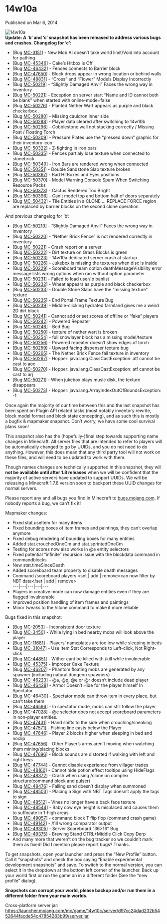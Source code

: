 # 14w10a
Published on Mar 6, 2014

![14w10a](https://media.mojang.com/3a2f0f95d8caf2fdbb3702a016d8260308f064fb/14w10a.png)  
**Update: A ‘b’ and ‘c’ snapshot has been released to address various bugs and
crashes. Changelog for ‘c’:**

  * [Bug [MC-3151](https://bugs.mojang.com/browse/MC-3151)] - New Mob AI doesn’t take world limit/Void into account for pathing
  * [Bug [MC-45346](https://bugs.mojang.com/browse/MC-45346)] - Cake’s Hitbox is Off
  * [Bug [MC-46432](https://bugs.mojang.com/browse/MC-46432)] - Fences connects to Barrier block
  * [Bug [MC-47650](https://bugs.mojang.com/browse/MC-47650)] - Block drops appear in wrong location or behind walls
  * [Bug [MC-48831](https://bugs.mojang.com/browse/MC-48831)] - “Cross” and “Flower” Models Display Incorrectly
  * [Bug [MC-50219](https://bugs.mojang.com/browse/MC-50219)] - “Slightly Damaged Anvil” Faces the wrong way in Inventory
  * [Bug [MC-50221](https://bugs.mojang.com/browse/MC-50221)] - Exception on server start “Name and ID cannot both be blank” when started with online-mode=false
  * [Bug [MC-50276](https://bugs.mojang.com/browse/MC-50276)] - Planted Nether Wart appears as purple and black checkerbox .
  * [Bug [MC-50280](https://bugs.mojang.com/browse/MC-50280)] - Missing cauldron inner side
  * [Bug [MC-50288](https://bugs.mojang.com/browse/MC-50288)] - Player data cleared after switching to 14w10b
  * [Bug [MC-50296](https://bugs.mojang.com/browse/MC-50296)] - Cobblestone wall not stacking correctly / Missing Post / Floating Torch
  * [Bug [MC-50309](https://bugs.mojang.com/browse/MC-50309)] - Pressure Plates use the “pressed down” graphic for their inventory icon
  * [Bug [MC-50322](https://bugs.mojang.com/browse/MC-50322)] - Z-fighting in iron bars
  * [Bug [MC-50335](https://bugs.mojang.com/browse/MC-50335)] - Fences partialy lose texture when connected to stonebrick
  * [Bug [MC-50349](https://bugs.mojang.com/browse/MC-50349)] - Iron Bars are rendered wrong when connected
  * [Bug [MC-50351](https://bugs.mojang.com/browse/MC-50351)] - Double Sandstone Slab texture broken
  * [Bug [MC-50367](https://bugs.mojang.com/browse/MC-50367)] - Bad HitBoxes and Eyes positions.
  * [Bug [MC-50370](https://bugs.mojang.com/browse/MC-50370)] - Model Warning Console Spam When Switching Resource Packs
  * [Bug [MC-50373](https://bugs.mojang.com/browse/MC-50373)] - Cactus Rendered Too Bright
  * [Bug [MC-50396](https://bugs.mojang.com/browse/MC-50396)] - Can’t model top and bottom half of doors separately
  * [Bug [MC-50432](https://bugs.mojang.com/browse/MC-50432)] - Tile Entities in a CLONE … REPLACE FORCE region are replaced by barrier blocks on the second clone operation

And previous changelog for ‘b’:

  * [Bug [MC-50219](https://bugs.mojang.com/browse/MC-50219)] - “Slightly Damaged Anvil” Faces the wrong way in Inventory
  * [Bug [MC-50220](https://bugs.mojang.com/browse/MC-50220)] - “Nether Brick Fence” is not rendered correctly in inventory
  * [Bug [MC-50221](https://bugs.mojang.com/browse/MC-50221)] - Crash report on a server
  * [Bug [MC-50222](https://bugs.mojang.com/browse/MC-50222)] - Dirt texture on Grass Blocks is green
  * [Bug [MC-50223](https://bugs.mojang.com/browse/MC-50223)] - 14w10a dedicated server crash at startup
  * [Bug [MC-50226](https://bugs.mojang.com/browse/MC-50226)] - Jukebox is missing the textures when disc is inside
  * [Bug [MC-50229](https://bugs.mojang.com/browse/MC-50229)] - Scoreboard team option deathMessageVisibility error message lists wrong options when ran without option parameter
  * [Bug [MC-50231](https://bugs.mojang.com/browse/MC-50231)] - Failed to load user/ip banlist
  * [Bug [MC-50232](https://bugs.mojang.com/browse/MC-50232)] - Wheat appears as purple and black checkerbox
  * [Bug [MC-50233](https://bugs.mojang.com/browse/MC-50233)] - Double Stone Slabs have the “missing texture” texture
  * [Bug [MC-50235](https://bugs.mojang.com/browse/MC-50235)] - End Portal Frame Texture Bug
  * [Bug [MC-50239](https://bugs.mojang.com/browse/MC-50239)] - Middle-clicking hydrated farmland gives me a weird 2D dirt block
  * [Bug [MC-50241](https://bugs.mojang.com/browse/MC-50241)] - Cannot add or set scores of offline or “fake” players
  * [Bug [MC-50242](https://bugs.mojang.com/browse/MC-50242)] - Powered Repeater
  * [Bug [MC-50246](https://bugs.mojang.com/browse/MC-50246)] - Bed Bug
  * [Bug [MC-50250](https://bugs.mojang.com/browse/MC-50250)] - texture of nether wart is broken
  * [Bug [MC-50254](https://bugs.mojang.com/browse/MC-50254)] - full snowlayer block has a missing model/texture
  * [Bug [MC-50256](https://bugs.mojang.com/browse/MC-50256)] - Powered repeater doesn’t show edges of torch
  * [Bug [MC-50259](https://bugs.mojang.com/browse/MC-50259)] - Upward facing dispenser texture bug
  * [Bug [MC-50265](https://bugs.mojang.com/browse/MC-50265)] - The Nether Brick Fence fail texture in inventory
  * [Bug [MC-50267](https://bugs.mojang.com/browse/MC-50267)] - Hopper: java.lang.ClassCastException: atf cannot be cast to aoc
  * [Bug [MC-50270](https://bugs.mojang.com/browse/MC-50270)] - Hopper: java.lang.ClassCastException: atf cannot be cast to arj
  * [Bug [MC-50271](https://bugs.mojang.com/browse/MC-50271)] - When jukebox plays music disk, the texture disappears
  * [Bug [MC-50273](https://bugs.mojang.com/browse/MC-50273)] - Hopper: java.lang.ArrayIndexOutOfBoundsException: -1

Once again the majority of our time between this and the last snapshot has
been spent on Plugin API related tasks (most notably inventory rewrite, block
model format and block state concepting), and as such this is mostly a bugfix
& mapmaker snapshot. Don’t worry, we have some cool survival plans soon!

This snapshot also has the (hopefully-)final step towards supporting name
changes in Minecraft. All server files that are intended to refer to players
will be automatically changed to go by UUIDs, and you do not need to do
anything. However, this does mean that any third party tool will not work on
these files, and will need to be updated to work with them.

Though names changes are technically supported in this snapshot, they will
**not be available until after 1.8 releases** when we will be confident that
the majority of active servers have updated to support UUIDs. We will be
releasing a Minecraft 1.7.6 version soon to backport these UUID changes for
normal servers.

Please report any and all bugs you find in Minecraft to
[bugs.mojang.com](https://bugs.mojang.com). If nobody reports a bug, we can’t
fix it!

Mapmaker changes:

  * Fixed stat.useItem for many items
  * Fixed bounding boxes of item frames and paintings, they can’t overlap anymore
  * Fixed debug rendering of bounding boxes for many entities
  * Added stat.crouchedOneCm and stat.sprintedOneCm
  * Testing for scores now also works in @e entity selectors
  * Fixed potential “infinite” recursion issue with the blockdata command in commandblocks
  * New stat.timeSinceDeath
  * Added scoreboard team property to disable death messages
  * Command /scoreboard players <set | add | remove>can now filter by NBT data</set | add | remove>  
---|---|---|---|---  
  * Players in creative mode can now damage entities even if they are flagged invulnerable
  * Improved position handling of item frames and paintings
  * Minor tweaks to the /clone command to make it more reliable

Bugs fixed in this snapshot:

  * [Bug [MC-2053](https://bugs.mojang.com/browse/MC-2053)] - Inconsistent door texture
  * [Bug [MC-3450](https://bugs.mojang.com/browse/MC-3450)] - While lying in bed nearby mobs will look above the player
  * [Bug [MC-11681](https://bugs.mojang.com/browse/MC-11681)] - Players’ nameplates are too low while sleeping in beds
  * [Bug [MC-31047](https://bugs.mojang.com/browse/MC-31047)] - Use Item Stat Corresponds to Left-click, Not Right-click
  * [Bug [MC-44851](https://bugs.mojang.com/browse/MC-44851)] - Wither cant be killed with /kill while invulnerable
  * [Bug [MC-45375](https://bugs.mojang.com/browse/MC-45375)] - Improper Cake Texture
  * [Bug [MC-46207](https://bugs.mojang.com/browse/MC-46207)] - Phantom floating mobs are generated by any spawner (including natural dungeon spawners)
  * [Bug [MC-46223](https://bugs.mojang.com/browse/MC-46223)] - @a, @p, @e or @r doesn’t include dead player
  * [Bug [MC-46428](https://bugs.mojang.com/browse/MC-46428)] - Armor Doesn’t Hide for the player himself In Spectator
  * [Bug [MC-46430](https://bugs.mojang.com/browse/MC-46430)] - Spectator mode can throw item in every place, but can’t take them
  * [Bug [MC-46596](https://bugs.mojang.com/browse/MC-46596)] - In spectator mode, mobs can still follow the player
  * [Bug [MC-47028](https://bugs.mojang.com/browse/MC-47028)] - @e selector does not accept scoreboard parameters in non-player entities.
  * [Bug [MC-47431](https://bugs.mojang.com/browse/MC-47431)] - Hand shifts to the side when crouching/sneaking
  * [Bug [MC-47571](https://bugs.mojang.com/browse/MC-47571)] - Fishing line casts below the Player
  * [Bug [MC-47646](https://bugs.mojang.com/browse/MC-47646)] - Player 2 blocks higher when sleeping in bed and noclip
  * [Bug [MC-47656](https://bugs.mojang.com/browse/MC-47656)] - Other Player’s arms aren’t moving when watching them mining/placing blocks
  * [Bug [MC-47696](https://bugs.mojang.com/browse/MC-47696)] - Block sounds are distorted if walking with left and right keys
  * [Bug [MC-47744](https://bugs.mojang.com/browse/MC-47744)] - Cannot disable experience from villager trades
  * [Bug [MC-48160](https://bugs.mojang.com/browse/MC-48160)] - Cannot hide potion effect tooltips using HideFlags
  * [Bug [MC-48372](https://bugs.mojang.com/browse/MC-48372)] - Crash when using /clone on complex structure(command block and pulser)
  * [Bug [MC-48476](https://bugs.mojang.com/browse/MC-48476)] - Falling sand doesn’t display when summoned
  * [Bug [MC-48503](https://bugs.mojang.com/browse/MC-48503)] - Placing a Sign with NBT Tags doesn’t apply the tags to sign
  * [Bug [MC-48512](https://bugs.mojang.com/browse/MC-48512)] - Vines no longer have a back face texture
  * [Bug [MC-48544](https://bugs.mojang.com/browse/MC-48544)] - Baby cow eye height is misplaced and causes them to suffocate in 1-high areas
  * [Bug [MC-49057](https://bugs.mojang.com/browse/MC-49057)] - command block T flip flop (command crash game)
  * [Bug [MC-49142](https://bugs.mojang.com/browse/MC-49142)] - /fill wrong comparator output
  * [Bug [MC-49305](https://bugs.mojang.com/browse/MC-49305)] - Server Scoreboard “36>16” Bug
  * [Bug [MC-49375](https://bugs.mojang.com/browse/MC-49375)] - Brewing Stand CTRL+Middle Click Copy Derp
  * And many more that weren’t on the bug tracker so we couldn’t mark them as fixed! Did I mention please report bugs? Thanks.

To get snapshots, open your launcher and press the “New Profile” button. Call
it “snapshots” and check the box saying “Enable experimental development
snapshots” and save. To switch to the normal version, you can select it in the
dropdown at the bottom left corner of the launcher. Back up your world first
or run the game on in a different folder (See the “new profile” dialog).

**Snapshots can corrupt your world, please backup and/or run them in a
different folder from your main worlds.**

Cross-platform server jar:
<https://launcher.mojang.com/mc/game/14w10c/server/d97cc24dad232b5452644facde54c47854283b99/server.jar>


